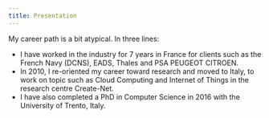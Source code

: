 ```yaml
---
title: Presentation
---
```


My career path is a bit atypical. In three lines: 

* I have worked in the industry for 7 years in France for clients such as the French Navy (DCNS), EADS, Thales and PSA PEUGEOT CITROEN. 
* In 2010, I re-oriented my career toward research and moved to Italy, to work on topic such as Cloud Computing and Internet of Things in the research centre Create-Net. 
* I have also completed a PhD in Computer Science in 2016 with the University of Trento, Italy.

